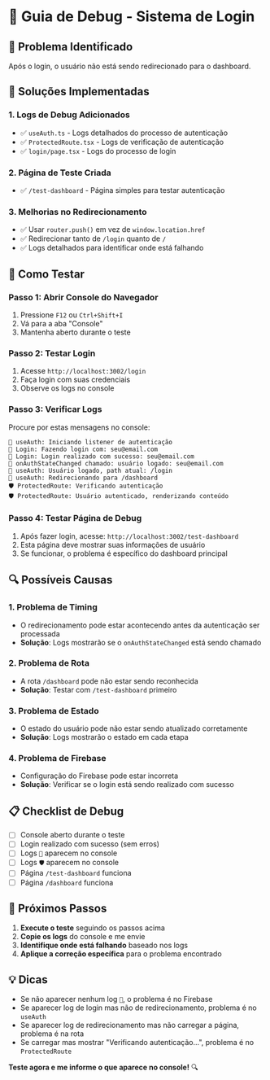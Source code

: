 # 🔐 Guia de Debug - Sistema de Login

## 🚨 Problema Identificado
Após o login, o usuário não está sendo redirecionado para o dashboard.

## 🔧 Soluções Implementadas

### 1. **Logs de Debug Adicionados**
- ✅ `useAuth.ts` - Logs detalhados do processo de autenticação
- ✅ `ProtectedRoute.tsx` - Logs de verificação de autenticação  
- ✅ `login/page.tsx` - Logs do processo de login

### 2. **Página de Teste Criada**
- ✅ `/test-dashboard` - Página simples para testar autenticação

### 3. **Melhorias no Redirecionamento**
- ✅ Usar `router.push()` em vez de `window.location.href`
- ✅ Redirecionar tanto de `/login` quanto de `/`
- ✅ Logs detalhados para identificar onde está falhando

## 🧪 Como Testar

### **Passo 1: Abrir Console do Navegador**
1. Pressione `F12` ou `Ctrl+Shift+I`
2. Vá para a aba "Console"
3. Mantenha aberto durante o teste

### **Passo 2: Testar Login**
1. Acesse `http://localhost:3002/login`
2. Faça login com suas credenciais
3. Observe os logs no console

### **Passo 3: Verificar Logs**
Procure por estas mensagens no console:
```
🔐 useAuth: Iniciando listener de autenticação
🔐 Login: Fazendo login com: seu@email.com
🔐 Login: Login realizado com sucesso: seu@email.com
🔐 onAuthStateChanged chamado: usuário logado: seu@email.com
🔐 useAuth: Usuário logado, path atual: /login
🔐 useAuth: Redirecionando para /dashboard
🛡️ ProtectedRoute: Verificando autenticação
🛡️ ProtectedRoute: Usuário autenticado, renderizando conteúdo
```

### **Passo 4: Testar Página de Debug**
1. Após fazer login, acesse: `http://localhost:3002/test-dashboard`
2. Esta página deve mostrar suas informações de usuário
3. Se funcionar, o problema é específico do dashboard principal

## 🔍 Possíveis Causas

### **1. Problema de Timing**
- O redirecionamento pode estar acontecendo antes da autenticação ser processada
- **Solução**: Logs mostrarão se o `onAuthStateChanged` está sendo chamado

### **2. Problema de Rota**
- A rota `/dashboard` pode não estar sendo reconhecida
- **Solução**: Testar com `/test-dashboard` primeiro

### **3. Problema de Estado**
- O estado do usuário pode não estar sendo atualizado corretamente
- **Solução**: Logs mostrarão o estado em cada etapa

### **4. Problema de Firebase**
- Configuração do Firebase pode estar incorreta
- **Solução**: Verificar se o login está sendo realizado com sucesso

## 📋 Checklist de Debug

- [ ] Console aberto durante o teste
- [ ] Login realizado com sucesso (sem erros)
- [ ] Logs `🔐` aparecem no console
- [ ] Logs `🛡️` aparecem no console
- [ ] Página `/test-dashboard` funciona
- [ ] Página `/dashboard` funciona

## 🚀 Próximos Passos

1. **Execute o teste** seguindo os passos acima
2. **Copie os logs** do console e me envie
3. **Identifique onde está falhando** baseado nos logs
4. **Aplique a correção específica** para o problema encontrado

## 💡 Dicas

- Se não aparecer nenhum log `🔐`, o problema é no Firebase
- Se aparecer log de login mas não de redirecionamento, problema é no `useAuth`
- Se aparecer log de redirecionamento mas não carregar a página, problema é na rota
- Se carregar mas mostrar "Verificando autenticação...", problema é no `ProtectedRoute`

**Teste agora e me informe o que aparece no console!** 🔍
